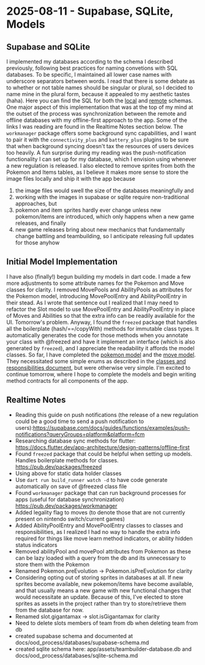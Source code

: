 # 2025-08-11 - Supabase, SQLite, Models

## Supabase and SQLite
I implemented my databases according to the schema I described previously, following best practices for naming convetions with SQL databases. To be specific, I maintained all lower case names with underscore separators between words. I read that there is some debate as to whether or not table names should be singular or plural, so I decided to name mine in the plural form, because it appealed to my aesthetic tastes (haha). Here you can find the SQL for both the [local](/docs/ood_process/databases/sqlite-schema.md) and [remote](/docs/ood_process/databases/supabase-schema.md) schemas. 
One major aspect of this implementation that was at the top of my mind at the outset of the process was synchronization between the remote and offline databases with my offline-first approach to the app. Some of the links I was reading are found in the Realtime Notes section below. The `workmanager` package offers some background sync capabilities, and I want to pair it with the `connectivity_plus` and `battery_plus` plugins to be sure that when background syncing doesn't tax the resources of users devices too heavily. A fun surprise during my reading was the push-notification functionality I can set up for my database, which I envision using whenever a new regulation is released.
I also elected to remove sprites from both the Pokemon and Items tables, as I believe it makes more sense to store the image files locally and ship it with the app because
1. the image files would swell the size of the databases meaningfully and
2. working with the images in supabase or sqlite require non-traditional approaches, but
3. pokemon and item sprites hardly ever change unless new pokemon/items are introduced, which only happens when a new game releases, and finally
4. new game releases bring about new mechanics that fundamentally change battling and teambuilding, so I anticipate releasing full updates for those anyhow

## Initial Model Implementation
I have also (finally!) begun building my models in dart code. I made a few more adjustments to some attribute names for the Pokemon and Move classes for clarity. I removed MovePools and AbilityPools as attributes for the Pokemon model, introducing MovePoolEntry and AbilityPoolEntry in their stead. As I wrote that sentence out I realized that I may need to refactor the Slot model to use MovePoolEntry and AbilityPoolEntry in place of Moves and Abilities so that the extra info can be readily available for the UI. Tomorrow's problem.
Anyway, I found the `freezed` package that handles all the boilerplate (hash/==/copyWith) methods for immutable class types. It automatically generates the code for those methods when you annotate your class with @freezed and have it implement an interface (which is also generated by `freezed`), and I appreciate the readability it affords the model classes. So far, I have completed the [pokemon model](/app/lib/model/pokemon_model.dart) and the [move model](/app/lib/model/move_model.dart). They necessitated some simple enums as described in the [classes and responsibilities document](/docs/ood_process/classes-and-responsibilities.md), but were otherwise very simple. I'm excited to continue tomorrow, where I hope to complete the models and begin writing method contracts for all components of the app. 

## Realtime Notes
- Reading this guide on push notifications (the release of a new regulation could be a good time to send a push notification to users):https://supabase.com/docs/guides/functions/examples/push-notifications?queryGroups=platform&platform=fcm
- Researching database sync methods for flutter: https://docs.flutter.dev/app-architecture/design-patterns/offline-first
- Found `freezed` package that could be helpful when setting up models. Handles boilerplate methods for classes. https://pub.dev/packages/freezed
- Using above for static data holder classes
- Use `dart run build_runner watch -d` to have code generate automatically on save of @freezed class file
- Found `workmanager` package that can run background processes for apps (useful for database synchronization) https://pub.dev/packages/workmanager
- Added legality flag to moves (to denote those that are not currently present on nintendo switch/current games)
- Added AbilityPoolEntry and MovePoolEntry classes to classes and responsibilities, as I realized I had no way to handle the extra info required for things like move learn method indicators, or ability hidden status indicators
- Removed abilityPool and movePool attributes from Pokemon as these can be lazy loaded with a query from the db and its unnecessary to store them with the Pokemon
- Renamed Pokemon.preEvolution -> Pokemon.isPreEvolution for clarity
- Considering opting out of storing sprites in databases at all. If new sprites become available, new pokemon/items have become available, and that usually means a new game with new functional changes that would necessitate an update. Because of this, I've elected to store sprites as assets in the project rather than try to store/retrieve them from the database for now.
- Renamed slot.gigantamax -> slot.isGigantamax for clarity
- Need to delete slots members of team from db when deleting team from db
- created supabase schema and documented at docs/ood_process/databases/supabase-schema.md
- created sqlite schema here: app/assets/teambuilder-database.db and docs/ood_process/databases/sqlite-schema.md